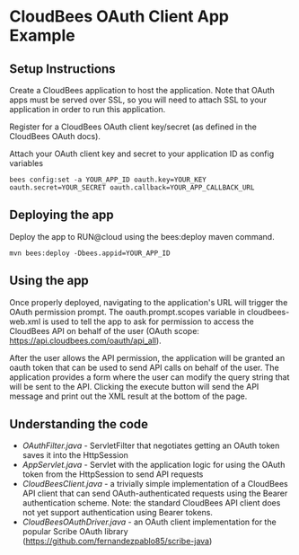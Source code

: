 
CloudBees OAuth Client App Example  
============================================

Setup Instructions
-------------------
Create a CloudBees application to host the application.  Note that OAuth apps must be served over SSL, so you will need to attach SSL to your application in order to run this application.

Register for a CloudBees OAuth client key/secret (as defined in the CloudBees OAuth docs).

Attach your OAuth client key and secret to your application ID as config variables

    bees config:set -a YOUR_APP_ID oauth.key=YOUR_KEY oauth.secret=YOUR_SECRET oauth.callback=YOUR_APP_CALLBACK_URL

Deploying the app
-----------------
Deploy the app to RUN@cloud using the bees:deploy maven command.

    mvn bees:deploy -Dbees.appid=YOUR_APP_ID


Using the app
--------------
Once properly deployed, navigating to the application's URL will trigger the OAuth permission prompt.  The oauth.prompt.scopes variable in cloudbees-web.xml is used to tell the app to ask for permission to access the CloudBees API on behalf of the user (OAuth scope:  https://api.cloudbees.com/oauth/api_all).  

After the user allows the API permission, the application will be granted an oauth token that can be used to send API calls on behalf of the user.  The application provides a form where the user can modify the query string that will be sent to the API.  Clicking the execute button will send the API message and print out the XML result at the bottom of the page.


Understanding the code
----------------------
* *OAuthFilter.java* - ServletFilter that negotiates getting an OAuth token saves it into the HttpSession
* *AppServlet.java* - Servlet with the application logic for using the OAuth token from the HttpSession to send API requests
* *CloudBeesClient.java* - a trivially simple implementation of a CloudBees API client that can send OAuth-authenticated requests using the Bearer authentication scheme. Note: the standard CloudBees API client does not yet support authentication using Bearer tokens.
* *CloudBeesOAuthDriver.java* - an OAuth client implementation for the popular Scribe OAuth library (https://github.com/fernandezpablo85/scribe-java)
